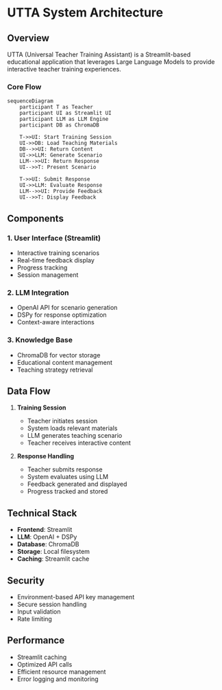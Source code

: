 # UTTA System Architecture

## Overview

UTTA (Universal Teacher Training Assistant) is a Streamlit-based educational application that leverages Large Language Models to provide interactive teacher training experiences.

### Core Flow

```mermaid
sequenceDiagram
    participant T as Teacher
    participant UI as Streamlit UI
    participant LLM as LLM Engine
    participant DB as ChromaDB
    
    T->>UI: Start Training Session
    UI->>DB: Load Teaching Materials
    DB-->>UI: Return Content
    UI->>LLM: Generate Scenario
    LLM-->>UI: Return Response
    UI-->>T: Present Scenario

    T->>UI: Submit Response
    UI->>LLM: Evaluate Response
    LLM-->>UI: Provide Feedback
    UI-->>T: Display Feedback
```

## Components

### 1. User Interface (Streamlit)
- Interactive training scenarios
- Real-time feedback display
- Progress tracking
- Session management

### 2. LLM Integration
- OpenAI API for scenario generation
- DSPy for response optimization
- Context-aware interactions

### 3. Knowledge Base
- ChromaDB for vector storage
- Educational content management
- Teaching strategy retrieval

## Data Flow

1. **Training Session**
   - Teacher initiates session
   - System loads relevant materials
   - LLM generates teaching scenario
   - Teacher receives interactive content

2. **Response Handling**
   - Teacher submits response
   - System evaluates using LLM
   - Feedback generated and displayed
   - Progress tracked and stored

## Technical Stack

- **Frontend**: Streamlit
- **LLM**: OpenAI + DSPy
- **Database**: ChromaDB
- **Storage**: Local filesystem
- **Caching**: Streamlit cache

## Security

- Environment-based API key management
- Secure session handling
- Input validation
- Rate limiting

## Performance

- Streamlit caching
- Optimized API calls
- Efficient resource management
- Error logging and monitoring 